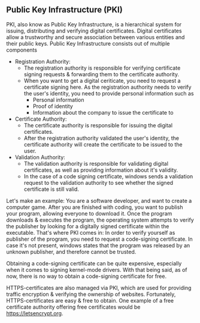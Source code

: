 ## Public Key Infrastructure (PKI)

PKI, also know as Public Key Infrastructure, is a hierarchical system for issuing, distributing and verifying digital certificates.
Digital certificates allow a trustworthy and secure association between various entities and their public keys.
Public Key Infrastructure consists out of multiple components

- Registration Authority:
  - The registration authority is responsible for verifying certificate signing requests & forwarding them to the certificate authority.
  - When you want to get a digital ceriticate, you need to request a certificate signing here. As the registration authority needs to verify the user's identity, you need to provide personal information such as
    - Personal information
    - Proof of identity
    - Information about the company to issue the certificate to
- Certificate Authority:
  - The certificate authority is responsible for issuing the digital certificates.
  - After the registration authority validated the user's identity, the certificate authority will create the certificate to be issued to the user.
- Validation Authority:
  - The validation authority is responsible for validating digital certificates, as well as providing information about it's validity.
  - In the case of a code signing certificate, windows sends a validation request to the validation authority to see whether the signed certificate is still valid.

Let's make an example:
You are a software developer, and want to create a computer game.
After you are finished with coding, you want to publish your program, allowing everyone to download it.
Once the program downloads & executes the program, the operating system attempts to verify the publisher by looking for a digitally signed certificate within the executable.
That's where PKI comes in: In order to verify yourself as publisher of the program, you need to request a code-signing certificate.
In case it's not present, windows states that the program was released by an unknown publisher, and therefore cannot be trusted.

Obtaining a code-signing certificate can be quite expensive, especially when it comes to signing kernel-mode drivers.
With that being said, as of now, there is no way to obtain a code-signing certificate for free.

HTTPS-certificates are also managed via PKI, which are used for providing traffic encryption & verifying the ownership of websites.
Fortunately, HTTPS-certificates are easy & free to obtain. One example of a free certificate authority offering free certificates would be https://letsencrypt.org.
